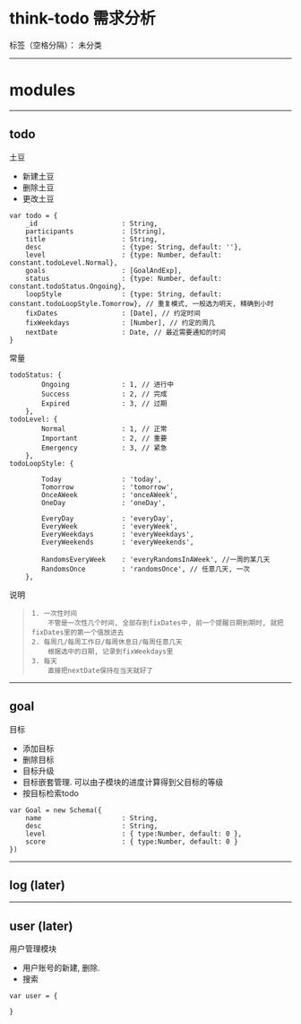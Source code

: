 # think-todo 需求分析

标签（空格分隔）： 未分类

---

# modules
---
## todo
土豆
+ 新建土豆
+ 删除土豆
+ 更改土豆
```
var todo = {
    _id                     : String,
    participants            : [String],
    title                   : String,
    desc                    : {type: String, default: ''},
    level                   : {type: Number, default: constant.todoLevel.Normal},
    goals                   : [GoalAndExp],
    status                  : {type: Number, default: constant.todoStatus.Ongoing},
    loopStyle               : {type: String, default: constant.todoLoopStyle.Tomorrow}, // 重复模式, 一般选为明天, 精确到小时
    fixDates                : [Date], // 约定时间
    fixWeekdays             : [Number], // 约定的周几
    nextDate                : Date, // 最近需要通知的时间
}
```
常量
```
todoStatus: {
        Ongoing             : 1, // 进行中
        Success             : 2, // 完成
        Expired             : 3, // 过期
    },
todoLevel: {
        Normal              : 1, // 正常
        Important           : 2, // 重要
        Emergency           : 3, // 紧急
    },
todoLoopStyle: {

        Today               : 'today',
        Tomorrow            : 'tomorrow',
        OnceAWeek           : 'onceAWeek',
        OneDay              : 'oneDay',

        EveryDay            : 'everyDay',
        EveryWeek           : 'everyWeek',
        EveryWeekdays       : 'everyWeekdays',
        EveryWeekends       : 'everyWeekends',

        RandomsEveryWeek    : 'everyRandomsInAWeek', //一周的某几天
        RandomsOnce         : 'randomsOnce', // 任意几天, 一次
    },

```

说明
>     1. 一次性时间
>         不管是一次性几个时间, 全部存到fixDates中, 前一个提醒日期到期时, 就把fixDates里的第一个值放进去
>     2. 每周几/每周工作日/每周休息日/每周任意几天
>         根据选中的日期, 记录到fixWeekdays里
>     3. 每天
>         直接把nextDate保持在当天就好了

---
## goal
目标
+ 添加目标
+ 删除目标
+ 目标升级
+ 目标嵌套管理. 可以由子模块的进度计算得到父目标的等级
+ 按目标检索todo
```
var Goal = new Schema({
    name                    : String,
    desc                    : String,
    level                   : { type:Number, default: 0 },
    score                   : { type:Number, default: 0 }
})
```
---

## log (later)
---

## user (later)
用户管理模块
+ 用户账号的新建, 删除.
+ 搜索
```
var user = {

}
```